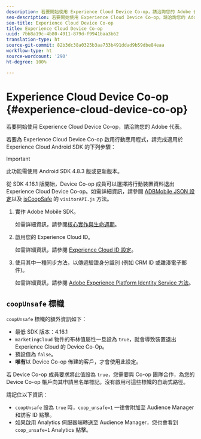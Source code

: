 ```yaml
---
description: 若要開始使用 Experience Cloud Device Co-op，請洽詢您的 Adobe 代表。
seo-description: 若要開始使用 Experience Cloud Device Co-op，請洽詢您的 Adobe 代表。
seo-title: Experience Cloud Device Co-op
title: Experience Cloud Device Co-op
uuid: 7bb8a19c-4b80-4911-879d-f9941baa3b62
translation-type: ht
source-git-commit: 82b3dc38a0325b3aa733b491ddad9b59dbe84eaa
workflow-type: ht
source-wordcount: '290'
ht-degree: 100%

---
```



# Experience Cloud Device Co-op {#experience-cloud-device-co-op}

若要開始使用 Experience Cloud Device Co-op，請洽詢您的 Adobe 代表。

若要為 Experience Cloud Device Co-op 啟用行動應用程式，請完成適用於 Experience Cloud Android SDK 的下列步驟：

>[!IMPORTANT]
>
>此功能需使用 Android SDK 4.8.3 版或更新版本。

從 SDK 4.16.1 版開始，Device Co-op 成員可以選擇將行動裝置資料退出 Experience Cloud Device Co-op。如需詳細資訊，請參閱 [ADBMobile JSON 設定](/help/android/configuration/json-config/json-config.md)以及 [isCoopSafe](https://docs.adobe.com/content/help/zh-Hant/id-service/using/id-service-api/configurations/coopsafe.html) 的 `visitorAPI.js` 方法。

1. 實作 Adobe Mobile SDK。

   如需詳細資訊，請參閱[核心實作與生命週期](/help/android/getting-started/dev-qs.md)。
1. 啟用您的 Experience Cloud ID。

   如需詳細資訊，請參閱 [Experience Cloud ID 設定](/help/android/c-marketing-cloud/mcvid.md)。
1. 使用其中一種同步方法，以傳遞驗證身分識別 (例如 CRM ID 或雜湊電子郵件)。

   如需詳細資訊，請參閱 [Adobe Experience Platform Identity Service 方法](/help/android/c-marketing-cloud/mc-methods.md)。

## `coopUnsafe` 標幟

`coopUnsafe` 標幟的額外資訊如下：

* 最低 SDK 版本：4.16.1
* `marketingCloud` 物件的布林值屬性一旦設為 `true`，就會導致裝置退出 Experience Cloud 的 Device Co-Op。
* 預設值為 `false`。
* **唯有**&#x200B;以 Device Co-op 佈建的客戶，才會使用此設定。

若 Device Co-op 成員要求將此值設為 `true`，您需要與 Co-op 團隊合作，為您的 Device Co-op 帳戶向其申請黑名單標記。沒有啟用可這些標幟的自助式路徑。

請記住以下資訊：

* `coopUnsafe` 設為 `true` 時，`coop_unsafe=1` 一律會附加至 Audience Manager 和訪客 ID 點擊。
* 如果啟用 Analytics 伺服器端轉送至 Audience Manager，您也會看到 `coop_unsafe=1` Analytics 點擊。